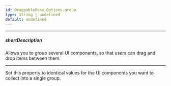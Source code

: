 ```yaml
---
id: DraggableBase.Options.group
type: String | undefined
default: undefined
---
```

---
##### shortDescription
Allows you to group several UI components, so that users can drag and drop items between them.

---
Set this property to identical values for the UI components you want to collect into a single group.
